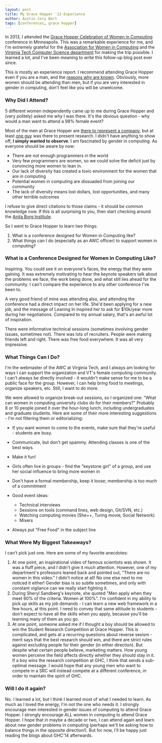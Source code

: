 ```yaml
---
layout: post
title: My Grace Hopper '13 Experience
author: Austin Cory Bart
tags: [conferences, grace hopper]
---
```


In 2013, I attended the [Grace Hopper Celebration of Women in Computing](http://gracehopper.org/2013/) conference in Minneapolis. This was a remarkable experience for me, and I'm extremely grateful for the [Association for Women in Computing](http://www.awc.org.vt.edu/) and the [Virginia Tech Computer Science department](http://cs.vt.edu) for making the trip possible. I learned a lot, and I've been meaning to write this follow-up blog post ever since.

  

This is mostly an experience report. I recommend attending Grace Hopper even if you are a man, and the [reasons why are known](http://www.weknownext.com/blog/10-things-that-men-can-learn-from-attending-grace-hoppers-women-in-computin). Obviously, more women should be attending than men, but if you are very interested in gender in computing, don't feel like you will be unwelcome.  

### Why Did I Attend?

5 different women independently came up to me during Grace Hopper and (very politely) asked me why I was there. It's the obvious question - why would a man want to attend a 99% female event?

  

Most of the men at Grace Hopper are [there to represent a company](https://medium.com/@majelbstoat/is-this-what-its-like-for-women-at-every-conference-17d1a8607199), but at least [one guy](http://questionable-intelligence.blogspot.com/2013/10/grace-hopper-celebration-2013-its-for.html) was there to present research. I didn't have anything to show off, **I simply wanted to observe**. I am fascinated by gender in computing. As everyone should be aware by now:

*   There are not enough programmers in the world
*   Very few programmers are women, so we could solve the deficit just by convincing more women to lean in.
*   Our lack of diversity has created a toxic environment for the women that are in computing
*   Potential women in computing are dissuaded from joining our community
*   The lack of diversity means lost dollars, lost opportunities, and many other terrible outcomes

I refuse to give direct citations to those claims - it should be common knowledge now. If this is all surprising to you, then start checking around the [Anita Borg Institute](http://anitaborg.org/).

  

So I went to Grace Hopper to learn two things:

1.  What is a conference designed for Women in Computing like?
2.  What things can I do (especially as an AWC officer) to support women in computing?

### What is a Conference Designed for Women in Computing Like?

Inspiring. You could see it on everyone's faces, the energy that they were gaining. It was extremely motivating to hear the keynote speakers talk about the problems we face, the work being done, and what still lies ahead for the community. I can't compare the experience to any other conference I've been to.

  

A very good friend of mine was attending also, and attending the conference had a direct impact on her life. She'd been applying for a new job, and the message of Leaning In inspired her to ask for $10k/year more during her negotiations. Compared to my annual salary, that's an awful lot of inspiration.

  

There were informative technical sessions (sometimes involving gender issues, sometimes not). There was lots of recruiters. People were making friends left and right. There was free food everywhere. It was all very impressive.

  

### What Things Can I Do?

I'm the webmaster of the AWC at Virginia Tech, and I always am looking for ways I can support the organization and VT's female computing community. I can't always be directly involved - it wouldn't make sense for me to be a public face for the group. However, I can help bring food to meetings, organize speakers, etc. Still, I want to do more.

  

We were allowed to organize break-out sessions, so I organized one: "What can women in computing university clubs do for their members?" Probably 8 or 10 people joined it over the hour-long lunch, including undergraduates and graduate students. Here are some of their more interesting suggestions - I'm not filtering them or editorializing:

*   If you want women to come to the events, make sure that they're useful - students are busy.
*   Communicate, but don't get spammy. Attending classes is one of the best ways.
*   Make it fun!
*   Girls often live in groups - find the "keystone girl" of a group, and use her social influence to bring more women in
*   Don't have a formal membership, keep it loose; membership is too much of a commitment
*   Good event ideas:

    *   Technical interviews
    *   Sessions on tools (command lines, web design, Git/SVN, etc.)
    *   Watching computing movies (She++, Turing movie, Social Network)
    *   Mixers

*   Always put "Free Food" in the subject line

### What Were My Biggest Takeaways?

I can't pick just one. Here are some of my favorite anecdotes:

  

1.  At one point, an inspirational video of famous scientists was shown. It was a fluff piece, and I didn't give it much attention. However, one of my department's professors leaned back and pointed out, "There are no women in this video." I didn't notice at all! No one else next to me noticed it either! Gender bias is so subtle sometimes, and only with constant vigilance can we really start fighting it.
2.  During Sheryl Sandberg's keynote, she quoted "Men apply when they meet 60% of the criteria. Women at 100%". I'm confident in my ability to pick up skills as my job demands - I can learn a new web framework in a few hours, at this point. I need to convey that same attitude to students - don't expect to have all the skills when you apply, because you'll be learning many of them as you go.
3.  At one point, someone asked me if I thought a boy should be allowed to win the Student Research Competition at Grace Hopper. This is complicated, and gets at a recurring questions about reverse sexism - merit says that the best research should win, and there are strict rules against excluding people for their gender (in either direction). But despite what certain people believe, marketing matters. How young women perceive the field affects directly whether they should stay in it. If a boy wins the research competition at GHC, I think that sends a sub-optimal message. I would hope that any young men who want to compete in a SRC will instead compete at a different conference, in order to maintain the spirit of GHC.

### Will I do it again?

No. I learned a lot, but I think I learned most of what I needed to learn. As much as I loved the energy, I'm not the one who needs it. I strongly encourage men interested in gender issues of computing to attend Grace Hopper. I strongly encourage ALL women in computing to attend Grace Hopper. I hope that in maybe a decade or two, I can attend again and learn about new gender problems in computing (perhaps we'll be asking how to balance things in the opposite direction!). But for now, I'll be happy just reading the blogs about GHC'14 afterwards.